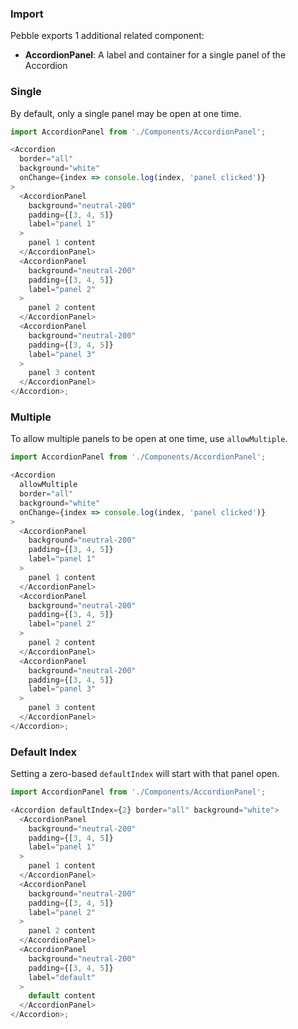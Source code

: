 ### Import

Pebble exports 1 additional related component:

- **AccordionPanel**: A label and container for a single panel of the Accordion

### Single

By default, only a single panel may be open at one time.

```js
import AccordionPanel from './Components/AccordionPanel';

<Accordion
  border="all"
  background="white"
  onChange={index => console.log(index, 'panel clicked')}
>
  <AccordionPanel
    background="neutral-200"
    padding={[3, 4, 5]}
    label="panel 1"
  >
    panel 1 content
  </AccordionPanel>
  <AccordionPanel
    background="neutral-200"
    padding={[3, 4, 5]}
    label="panel 2"
  >
    panel 2 content
  </AccordionPanel>
  <AccordionPanel
    background="neutral-200"
    padding={[3, 4, 5]}
    label="panel 3"
  >
    panel 3 content
  </AccordionPanel>
</Accordion>;
```

### Multiple

To allow multiple panels to be open at one time, use `allowMultiple`.

```js
import AccordionPanel from './Components/AccordionPanel';

<Accordion
  allowMultiple
  border="all"
  background="white"
  onChange={index => console.log(index, 'panel clicked')}
>
  <AccordionPanel
    background="neutral-200"
    padding={[3, 4, 5]}
    label="panel 1"
  >
    panel 1 content
  </AccordionPanel>
  <AccordionPanel
    background="neutral-200"
    padding={[3, 4, 5]}
    label="panel 2"
  >
    panel 2 content
  </AccordionPanel>
  <AccordionPanel
    background="neutral-200"
    padding={[3, 4, 5]}
    label="panel 3"
  >
    panel 3 content
  </AccordionPanel>
</Accordion>;
```

### Default Index

Setting a zero-based `defaultIndex` will start with that panel open.

```js
import AccordionPanel from './Components/AccordionPanel';

<Accordion defaultIndex={2} border="all" background="white">
  <AccordionPanel
    background="neutral-200"
    padding={[3, 4, 5]}
    label="panel 1"
  >
    panel 1 content
  </AccordionPanel>
  <AccordionPanel
    background="neutral-200"
    padding={[3, 4, 5]}
    label="panel 2"
  >
    panel 2 content
  </AccordionPanel>
  <AccordionPanel
    background="neutral-200"
    padding={[3, 4, 5]}
    label="default"
  >
    default content
  </AccordionPanel>
</Accordion>;
```
